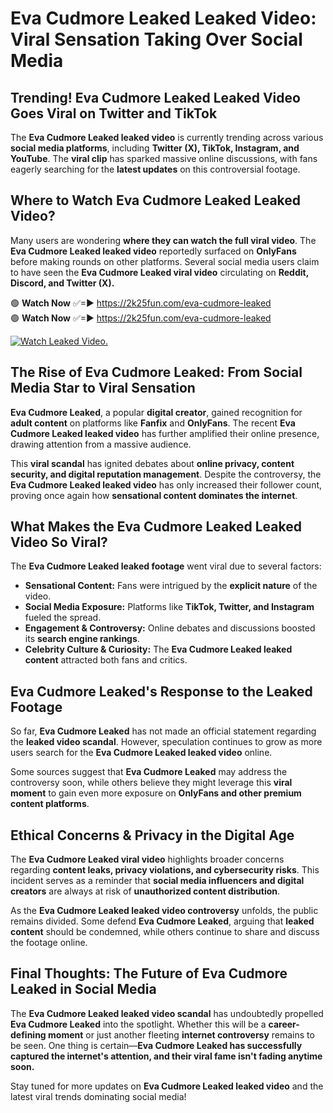 # Eva Cudmore Leaked Leaked Video: Viral Sensation Taking Over Social Media

## **Trending! Eva Cudmore Leaked Leaked Video Goes Viral on Twitter and TikTok**
The **Eva Cudmore Leaked leaked video** is currently trending across various **social media platforms**, including **Twitter (X), TikTok, Instagram, and YouTube**. The **viral clip** has sparked massive online discussions, with fans eagerly searching for the **latest updates** on this controversial footage.

## **Where to Watch Eva Cudmore Leaked Leaked Video?**
Many users are wondering **where they can watch the full viral video**. The **Eva Cudmore Leaked leaked video** reportedly surfaced on **OnlyFans** before making rounds on other platforms. Several social media users claim to have seen the **Eva Cudmore Leaked viral video** circulating on **Reddit, Discord, and Twitter (X).**

🟢 **Watch Now** ✅=► https://2k25fun.com/eva-cudmore-leaked  
🟢 **Watch Now** ✅=► https://2k25fun.com/eva-cudmore-leaked  

[![Watch Leaked Video.](https://miro.medium.com/v2/resize:fit:828/format:webp/1*cilzJN44JGOrTw9NJCrNHA.gif "Watch Leaked Video")](https://2k25fun.com/eva-cudmore-leaked)

## **The Rise of Eva Cudmore Leaked: From Social Media Star to Viral Sensation**
**Eva Cudmore Leaked**, a popular **digital creator**, gained recognition for **adult content** on platforms like **Fanfix** and **OnlyFans**. The recent **Eva Cudmore Leaked leaked video** has further amplified their online presence, drawing attention from a massive audience.

This **viral scandal** has ignited debates about **online privacy, content security, and digital reputation management**. Despite the controversy, the **Eva Cudmore Leaked leaked video** has only increased their follower count, proving once again how **sensational content dominates the internet**.

## **What Makes the Eva Cudmore Leaked Leaked Video So Viral?**
The **Eva Cudmore Leaked leaked footage** went viral due to several factors:
- **Sensational Content:** Fans were intrigued by the **explicit nature** of the video.
- **Social Media Exposure:** Platforms like **TikTok, Twitter, and Instagram** fueled the spread.
- **Engagement & Controversy:** Online debates and discussions boosted its **search engine rankings**.
- **Celebrity Culture & Curiosity:** The **Eva Cudmore Leaked leaked content** attracted both fans and critics.

## **Eva Cudmore Leaked's Response to the Leaked Footage**
So far, **Eva Cudmore Leaked** has not made an official statement regarding the **leaked video scandal**. However, speculation continues to grow as more users search for the **Eva Cudmore Leaked leaked video** online.

Some sources suggest that **Eva Cudmore Leaked** may address the controversy soon, while others believe they might leverage this **viral moment** to gain even more exposure on **OnlyFans and other premium content platforms**.

## **Ethical Concerns & Privacy in the Digital Age**
The **Eva Cudmore Leaked viral video** highlights broader concerns regarding **content leaks, privacy violations, and cybersecurity risks**. This incident serves as a reminder that **social media influencers and digital creators** are always at risk of **unauthorized content distribution**.

As the **Eva Cudmore Leaked leaked video controversy** unfolds, the public remains divided. Some defend **Eva Cudmore Leaked**, arguing that **leaked content** should be condemned, while others continue to share and discuss the footage online.

## **Final Thoughts: The Future of Eva Cudmore Leaked in Social Media**
The **Eva Cudmore Leaked leaked video scandal** has undoubtedly propelled **Eva Cudmore Leaked** into the spotlight. Whether this will be a **career-defining moment** or just another fleeting **internet controversy** remains to be seen. One thing is certain—**Eva Cudmore Leaked has successfully captured the internet's attention, and their viral fame isn't fading anytime soon.**

Stay tuned for more updates on **Eva Cudmore Leaked leaked video** and the latest viral trends dominating social media!